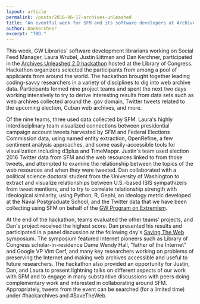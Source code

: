 ```yaml
---
layout: article
permalink: /posts/2016-06-17-archives-unleashed
title: "An eventful week for SFM and its software developers at Archives Unleashed 2.0 and the Saving The Web symposium"
author: DanKerchner 
excerpt: "TBD."
---
```


This week, GW Libraries' software development librarians working on Social Feed Manager, Laura Wrubel, Justin Littman and Dan Kerchner,
participated in the [Archives Unleashed 2.0 hackathon](http://archivesunleashed.com/) hosted at the Library of Congress.
Hackathon organizers selected the participants from among a pool of applicants from around the world.
The hackathon brought together leading coding-savvy researchers in a variety of disciplines to dig into web archive data.
Participants formed nine project teams and spent the next two days working intensively to try to derive interesting results
from data sets such as web archives collected around the .gov domain, Twitter tweets related to the upcoming election,
Cuban web archives, and more.

Of the nine teams, three used data collected by SFM.
Laura's highly interdisciplinary team visualized connections between presidential campaign account
tweets harvested by SFM and Federal Elections Commission data, using named entity extraction,
OpenRefine, a few sentiment analysis approaches, and some easily-accessible tools for visualization including d3plus and
TimeMappr.  Justin's team used election 2016 Twitter data from SFM and the web resources linked to from those tweets, and
attempted to examine the relationship between the topics of the web resources and when they were tweeted.   Dan collaborated
with a political science doctoral student from the University of Washington to extract and visualize relationships between
U.S.-based ISIS sympathizers from tweet mentions, and to try to correlate relationship strength with ideological similarity,
using Python, R, Gephi, an ideology metric developed at the Naval Postgraduate School, and the Twitter data that we have been
collecting using SFM on behalf of the [GW Program on Extremism](https://cchs.gwu.edu/program-extremism).

At the end of the hackathon, teams evaluated the other teams' projects, and Dan's project received the highest score.
Dan presented his results and participated in a panel discussion at the following day's
[Saving The Web](https://www.loc.gov/loc/kluge/news/save-web-2016.html) symposium.
The symposium featured Internet pioneers such as Library of Congress scholar-in-residence Dame Wendy Hall, "father of the Internet"
and Google VP Vint Cerf, and many key researchers working on problems of preserving the Internet and making web archives accessible
and useful to future researchers.  The hackathon also provided an opportunity for Justin, Dan, and Laura to present
lightning talks on different aspects of our work with SFM and to engage in many substantive discussions with peers doing
complementary work and interested in collaborating around SFM.  Appropriately, tweets from the event can be searched (for a
limited time) under #hackarchives and #SaveTheWeb.
